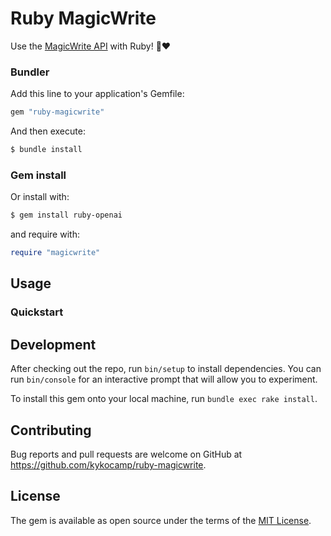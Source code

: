 # Ruby MagicWrite

Use the [MagicWrite API](https://developers.magicwrite.ai/) with Ruby! 🤖❤️

### Bundler

Add this line to your application's Gemfile:

```ruby
gem "ruby-magicwrite"
```

And then execute:

```bash
$ bundle install
```

### Gem install

Or install with:

```bash
$ gem install ruby-openai
```

and require with:

```ruby
require "magicwrite"
```

## Usage


### Quickstart


## Development

After checking out the repo, run `bin/setup` to install dependencies. You can run `bin/console` for an interactive prompt that will allow you to experiment.

To install this gem onto your local machine, run `bundle exec rake install`.

## Contributing

Bug reports and pull requests are welcome on GitHub at <https://github.com/kykocamp/ruby-magicwrite>.

## License

The gem is available as open source under the terms of the [MIT License](https://opensource.org/licenses/MIT).
